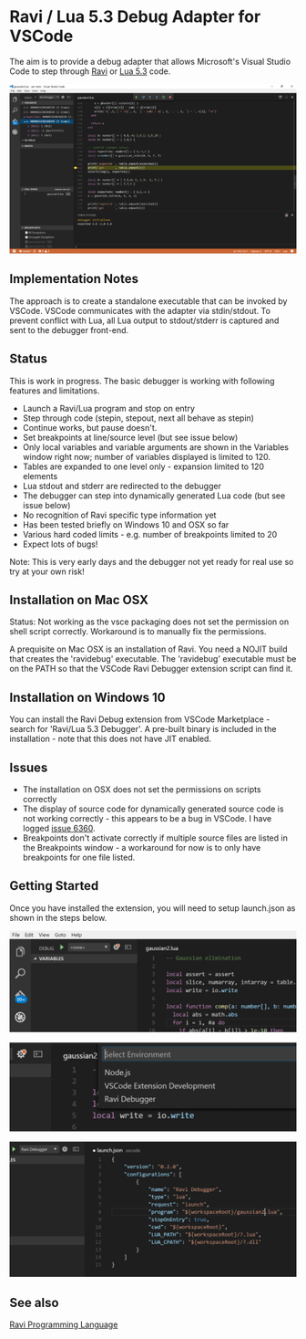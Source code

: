Ravi / Lua 5.3 Debug Adapter for VSCode
=======================================

The aim is to provide a debug adapter that allows Microsoft's Visual Studio Code to step through [Ravi](http://ravilang.org) or [Lua 5.3](http://www.lua.org) code.

![Debugger in Action](images/screenshot0.png)

Implementation Notes
--------------------
The approach is to create a standalone executable that can be invoked by VSCode. VSCode communicates 
with the adapter via stdin/stdout. To prevent conflict with Lua, all Lua output to 
stdout/stderr is captured and sent to the debugger front-end.

Status
------
This is work in progress. The basic debugger is working with following features and limitations.

* Launch a Ravi/Lua program and stop on entry
* Step through code (stepin, stepout, next all behave as stepin)
* Continue works, but pause doesn't. 
* Set breakpoints at line/source level (but see issue below) 
* Only local variables and variable arguments are shown in the Variables window right now; number of variables displayed is limited to 120.
* Tables are expanded to one level only - expansion limited to 120 elements
* Lua stdout and stderr are redirected to the debugger
* The debugger can step into dynamically generated Lua code (but see issue below)
* No recognition of Ravi specific type information yet
* Has been tested briefly on Windows 10 and OSX so far
* Various hard coded limits - e.g. number of breakpoints limited to 20
* Expect lots of bugs!

Note: This is very early days and the debugger not yet ready for real use so try at your own risk!

Installation on Mac OSX
-----------------------
Status: Not working as the vsce packaging does not set the permission on shell script correctly. Workaround is to manually fix the permissions.

A prequisite on Mac OSX is an installation of Ravi. You need a NOJIT build that creates the 'ravidebug' executable. The 'ravidebug' executable must be on the PATH so that the VSCode Ravi Debugger extension script can find it.

Installation on Windows 10
--------------------------
You can install the Ravi Debug extension from VSCode Marketplace - search for 'Ravi/Lua 5.3 Debugger'. A pre-built binary is included in the installation - note that this does not have JIT enabled. 

Issues
------
* The installation on OSX does not set the permissions on scripts correctly
* The display of source code for dynamically generated source code is not working correctly - this appears to be a bug in VSCode. I have logged [issue 6360](https://github.com/Microsoft/vscode/issues/6360). 
* Breakpoints don't activate correctly if multiple source files are listed in the Breakpoints window - a workaround for now is to only have breakpoints for one file listed.

Getting Started
---------------
Once you have installed the extension, you will need to setup launch.json as shown in the steps below.

![First Launch](images/screenshot1.png)

![Select Ravi Debugger](images/screenshot2.png)

![Configure launch.json](images/screenshot3.png)

See also
--------
[Ravi Programming Language](http://ravilang.org)
